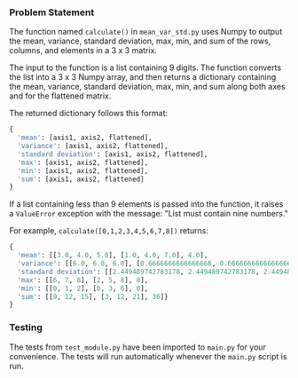 ### Problem Statement

The function named `calculate()` in `mean_var_std.py` uses Numpy to output the mean, variance, standard deviation, max, min, and sum of the rows, columns, and elements in a 3 x 3 matrix. 

The input to the function is a list containing 9 digits. The function converts the list into a 3 x 3 Numpy array, and then returns a dictionary containing the mean, variance, standard deviation, max, min, and sum along both axes and for the flattened matrix. 

The returned dictionary follows this format:
```py
{
  'mean': [axis1, axis2, flattened],
  'variance': [axis1, axis2, flattened],
  'standard deviation': [axis1, axis2, flattened],
  'max': [axis1, axis2, flattened],
  'min': [axis1, axis2, flattened],
  'sum': [axis1, axis2, flattened]
}
```

If a list containing less than 9 elements is passed into the function, it raises a `ValueError` exception with the message: "List must contain nine numbers."

For example, `calculate([0,1,2,3,4,5,6,7,8])` returns:
```py
{
  'mean': [[3.0, 4.0, 5.0], [1.0, 4.0, 7.0], 4.0], 
  'variance': [[6.0, 6.0, 6.0], [0.6666666666666666, 0.6666666666666666, 0.6666666666666666], 6.666666666666667], 
  'standard deviation': [[2.449489742783178, 2.449489742783178, 2.449489742783178], [0.816496580927726, 0.816496580927726, 0.816496580927726], 2.581988897471611],
  'max': [[6, 7, 8], [2, 5, 8], 8],
  'min': [[0, 1, 2], [0, 3, 6], 0],
  'sum': [[9, 12, 15], [3, 12, 21], 36]}
}
```
### Testing 

The tests from `test_module.py` have been imported to `main.py` for your convenience. The tests will run automatically whenever the `main.py` script is run.